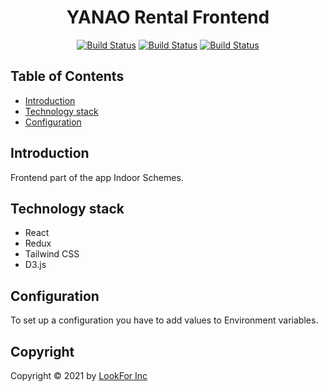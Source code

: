 <h1 align="center">YANAO Rental Frontend</h1>

<div align="center">

[![Build Status](https://img.shields.io/badge/react-17-blue)](https://reactjs.org)
[![Build Status](https://img.shields.io/badge/tailwind_css-2-blue)](https://tailwindcss.com)
[![Build Status](https://img.shields.io/badge/d3-6-orange)](https://d3js.org)

</div>

## Table of Contents

- [Introduction](#introduction)
- [Technology stack](#technology-stack)
- [Configuration](#configuration)

## Introduction

Frontend part of the app Indoor Schemes.

## Technology stack

- React
- Redux
- Tailwind CSS
- D3.js

## Configuration

To set up a configuration you have to add values to Environment variables.

## Copyright

Copyright © 2021 by [LookFor Inc](https://github.com/LookFor-Inc)
